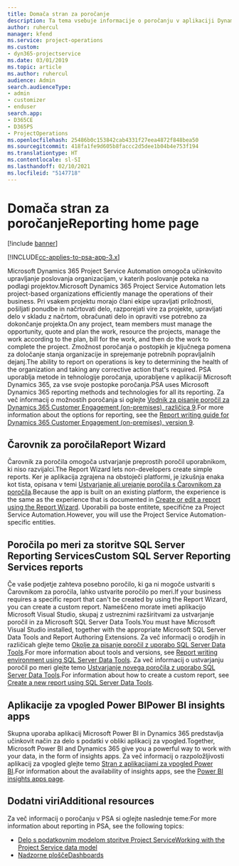 ```yaml
---
title: Domača stran za poročanje
description: Ta tema vsebuje informacije o poročanju v aplikaciji Dynamics 365 Project Service Automation.
author: ruhercul
manager: kfend
ms.service: project-operations
ms.custom:
- dyn365-projectservice
ms.date: 03/01/2019
ms.topic: article
ms.author: ruhercul
audience: Admin
search.audienceType:
- admin
- customizer
- enduser
search.app:
- D365CE
- D365PS
- ProjectOperations
ms.openlocfilehash: 25486b0c153842cab4331f27eea4872f848bea50
ms.sourcegitcommit: 418fa1fe9d605b8faccc2d5dee1b04b4e753f194
ms.translationtype: HT
ms.contentlocale: sl-SI
ms.lasthandoff: 02/10/2021
ms.locfileid: "5147718"
---
```

# <a name="reporting-home-page"></a><span data-ttu-id="0e4b0-103">Domača stran za poročanje</span><span class="sxs-lookup"><span data-stu-id="0e4b0-103">Reporting home page</span></span>

[!include [banner](../includes/psa-now-project-operations.md)]

[!INCLUDE[cc-applies-to-psa-app-3.x](../includes/cc-applies-to-psa-app-3x.md)]

<span data-ttu-id="0e4b0-104">Microsoft Dynamics 365 Project Service Automation omogoča učinkovito upravljanje poslovanja organizacijam, v katerih poslovanje poteka na podlagi projektov.</span><span class="sxs-lookup"><span data-stu-id="0e4b0-104">Microsoft Dynamics 365 Project Service Automation lets project-based organizations efficiently manage the operations of their business.</span></span> <span data-ttu-id="0e4b0-105">Pri vsakem projektu morajo člani ekipe upravljati priložnosti, pošiljati ponudbe in načrtovati delo, razporejati vire za projekte, upravljati delo v skladu z načrtom, obračunati delo in opraviti vse potrebno za dokončanje projekta.</span><span class="sxs-lookup"><span data-stu-id="0e4b0-105">On any project, team members must manage the opportunity, quote and plan the work, resource the projects, manage the work according to the plan, bill for the work, and then do the work to complete the project.</span></span> <span data-ttu-id="0e4b0-106">Zmožnost poročanja o postopkih je ključnega pomena za določanje stanja organizacije in sprejemanje potrebnih popravljalnih dejanj.</span><span class="sxs-lookup"><span data-stu-id="0e4b0-106">The ability to report on operations is key to determining the health of the organization and taking any corrective action that's required.</span></span> <span data-ttu-id="0e4b0-107">PSA uporablja metode in tehnologije poročanja, uporabljene v aplikaciji Microsoft Dynamics 365, za vse svoje postopke poročanja.</span><span class="sxs-lookup"><span data-stu-id="0e4b0-107">PSA uses Microsoft Dynamics 365 reporting methods and technologies for all its reporting.</span></span> <span data-ttu-id="0e4b0-108">Za več informacij o možnostih poročanja si oglejte [Vodnik za pisanje poročil za Dynamics 365 Customer Engagement (on-premises), različica 9](https://docs.microsoft.com/dynamics365/customerengagement/on-premises/analytics/reporting-analytics-with-dynamics-365).</span><span class="sxs-lookup"><span data-stu-id="0e4b0-108">For more information about the options for reporting, see the [Report writing guide for Dynamics 365 Customer Engagement (on-premises), version 9](https://docs.microsoft.com/dynamics365/customerengagement/on-premises/analytics/reporting-analytics-with-dynamics-365).</span></span>

## <a name="report-wizard"></a><span data-ttu-id="0e4b0-109">Čarovnik za poročila</span><span class="sxs-lookup"><span data-stu-id="0e4b0-109">Report Wizard</span></span>

<span data-ttu-id="0e4b0-110">Čarovnik za poročila omogoča ustvarjanje preprostih poročil uporabnikom, ki niso razvijalci.</span><span class="sxs-lookup"><span data-stu-id="0e4b0-110">The Report Wizard lets non-developers create simple reports.</span></span> <span data-ttu-id="0e4b0-111">Ker je aplikacija zgrajena na obstoječi platformi, je izkušnja enaka kot tista, opisana v temi [Ustvarjanje ali urejanje poročila s Čarovnikom za poročila](https://docs.microsoft.com/dynamics365/customerengagement/on-premises/basics/create-edit-copy-report-wizard).</span><span class="sxs-lookup"><span data-stu-id="0e4b0-111">Because the app is built on an existing platform, the experience is the same as the experience that is documented in [Create or edit a report using the Report Wizard](https://docs.microsoft.com/dynamics365/customerengagement/on-premises/basics/create-edit-copy-report-wizard).</span></span> <span data-ttu-id="0e4b0-112">Uporabili pa boste entitete, specifične za Project Service Automation.</span><span class="sxs-lookup"><span data-stu-id="0e4b0-112">However, you will use the Project Service Automation-specific entities.</span></span>

## <a name="custom-sql-server-reporting-services-reports"></a><span data-ttu-id="0e4b0-113">Poročila po meri za storitve SQL Server Reporting Services</span><span class="sxs-lookup"><span data-stu-id="0e4b0-113">Custom SQL Server Reporting Services reports</span></span>

<span data-ttu-id="0e4b0-114">Če vaše podjetje zahteva posebno poročilo, ki ga ni mogoče ustvariti s Čarovnikom za poročila, lahko ustvarite poročilo po meri.</span><span class="sxs-lookup"><span data-stu-id="0e4b0-114">If your business requires a specific report that can't be created by using the Report Wizard, you can create a custom report.</span></span> <span data-ttu-id="0e4b0-115">Nameščeno morate imeti aplikacijo Microsoft Visual Studio, skupaj z ustreznimi razširitvami za ustvarjanje poročil in za Microsoft SQL Server Data Tools.</span><span class="sxs-lookup"><span data-stu-id="0e4b0-115">You must have Microsoft Visual Studio installed, together with the appropriate Microsoft SQL Server Data Tools and Report Authoring Extensions.</span></span> <span data-ttu-id="0e4b0-116">Za več informacij o orodjih in različicah glejte temo [Okolje za pisanje poročil z uporabo SQL Server Data Tools](https://docs.microsoft.com/dynamics365/customerengagement/on-premises/analytics/report-writing-environment-using-sql-server-data-tools).</span><span class="sxs-lookup"><span data-stu-id="0e4b0-116">For more information about tools and versions, see [Report writing environment using SQL Server Data Tools](https://docs.microsoft.com/dynamics365/customerengagement/on-premises/analytics/report-writing-environment-using-sql-server-data-tools).</span></span> <span data-ttu-id="0e4b0-117">Za več informacij o ustvarjanju poročil po meri glejte temo [Ustvarjanje novega poročila z uporabo SQL Server Data Tools](https://docs.microsoft.com/dynamics365/customerengagement/on-premises/analytics/create-a-new-report-using-sql-server-data-tools).</span><span class="sxs-lookup"><span data-stu-id="0e4b0-117">For information about how to create a custom report, see [Create a new report using SQL Server Data Tools](https://docs.microsoft.com/dynamics365/customerengagement/on-premises/analytics/create-a-new-report-using-sql-server-data-tools).</span></span>

## <a name="power-bi-insights-apps"></a><span data-ttu-id="0e4b0-118">Aplikacije za vpogled Power BI</span><span class="sxs-lookup"><span data-stu-id="0e4b0-118">Power BI insights apps</span></span>

<span data-ttu-id="0e4b0-119">Skupna uporaba aplikacij Microsoft Power BI in Dynamics 365 predstavlja učinkovit način za delo s podatki v obliki aplikacij za vpogled.</span><span class="sxs-lookup"><span data-stu-id="0e4b0-119">Together, Microsoft Power BI and Dynamics 365 give you a powerful way to work with your data, in the form of insights apps.</span></span> <span data-ttu-id="0e4b0-120">Za več informacij o razpoložljivosti aplikacij za vpogled glejte temo [Stran z aplikacijami za vpogled Power BI](https://powerbi.microsoft.com/power-bi-insights-apps/).</span><span class="sxs-lookup"><span data-stu-id="0e4b0-120">For information about the availability of insights apps, see the [Power BI insights apps page](https://powerbi.microsoft.com/power-bi-insights-apps/).</span></span>


## <a name="additional-resources"></a><span data-ttu-id="0e4b0-121">Dodatni viri</span><span class="sxs-lookup"><span data-stu-id="0e4b0-121">Additional resources</span></span>
<span data-ttu-id="0e4b0-122">Za več informacij o poročanju v PSA si oglejte naslednje teme:</span><span class="sxs-lookup"><span data-stu-id="0e4b0-122">For more information about reporting in PSA, see the following topics:</span></span>

- [<span data-ttu-id="0e4b0-123">Delo s podatkovnim modelom storitve Project Service</span><span class="sxs-lookup"><span data-stu-id="0e4b0-123">Working with the Project Service data model</span></span>](reports-working-project-service-data-model.md)
- [<span data-ttu-id="0e4b0-124">Nadzorne plošče</span><span class="sxs-lookup"><span data-stu-id="0e4b0-124">Dashboards</span></span>](reports-dashboards.md)

